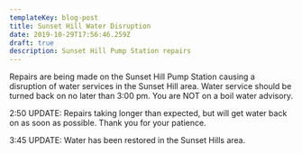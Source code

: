 ```yaml
---
templateKey: blog-post
title: Sunset Hill Water Disruption
date: 2019-10-29T17:56:46.259Z
draft: true
description: Sunset Hill Pump Station repairs
---
```

Repairs are being made on the Sunset Hill Pump Station causing a disruption of water services in the Sunset Hill area.  Water service should be turned back on no later than 3:00 pm.  You are NOT on a boil water advisory.

2:50 UPDATE:  Repairs taking longer than expected, but will get water back on as soon as possible.  Thank you for your patience.

3:45 UPDATE:  Water has been restored in the Sunset Hills area.
